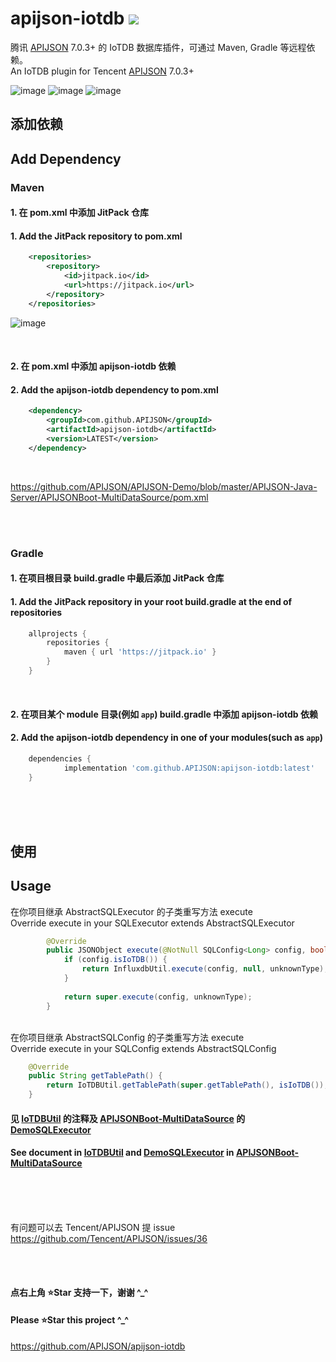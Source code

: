 # apijson-iotdb  [![](https://jitpack.io/v/APIJSON/apijson-iotdb.svg)](https://jitpack.io/#APIJSON/apijson-iotdb)
腾讯 [APIJSON](https://github.com/Tencent/APIJSON) 7.0.3+ 的 IoTDB 数据库插件，可通过 Maven, Gradle 等远程依赖。<br />
An IoTDB plugin for Tencent [APIJSON](https://github.com/Tencent/APIJSON) 7.0.3+

![image](https://github.com/user-attachments/assets/c12a6170-e78f-40d3-8e3c-30f8a36bb1a5)
![image](https://github.com/user-attachments/assets/920dd1ea-5490-4c1e-8132-7e1f6324f156)
![image](https://github.com/user-attachments/assets/4b65704d-67ee-403b-a1b6-cf1c16e761e0)

## 添加依赖
## Add Dependency

### Maven
#### 1. 在 pom.xml 中添加 JitPack 仓库
#### 1. Add the JitPack repository to pom.xml
```xml
	<repositories>
		<repository>
		    <id>jitpack.io</id>
		    <url>https://jitpack.io</url>
		</repository>
	</repositories>
```

![image](https://user-images.githubusercontent.com/5738175/167261814-d75d8fff-0e64-4534-a840-60ef628a8873.png)

<br />

#### 2. 在 pom.xml 中添加 apijson-iotdb 依赖
#### 2. Add the apijson-iotdb dependency to pom.xml
```xml
	<dependency>
	    <groupId>com.github.APIJSON</groupId>
	    <artifactId>apijson-iotdb</artifactId>
	    <version>LATEST</version>
	</dependency>
```

<br />

https://github.com/APIJSON/APIJSON-Demo/blob/master/APIJSON-Java-Server/APIJSONBoot-MultiDataSource/pom.xml

<br />
<br />

### Gradle
#### 1. 在项目根目录 build.gradle 中最后添加 JitPack 仓库
#### 1. Add the JitPack repository in your root build.gradle at the end of repositories
```gradle
	allprojects {
		repositories {
			maven { url 'https://jitpack.io' }
		}
	}
```
<br />

#### 2. 在项目某个 module 目录(例如 `app`) build.gradle 中添加 apijson-iotdb 依赖
#### 2. Add the apijson-iotdb dependency in one of your modules(such as `app`)
```gradle
	dependencies {
	        implementation 'com.github.APIJSON:apijson-iotdb:latest'
	}
```

<br />
<br />
<br />

## 使用
## Usage

在你项目继承 AbstractSQLExecutor 的子类重写方法 execute <br/>
Override execute in your SQLExecutor extends AbstractSQLExecutor

```java
        @Override
        public JSONObject execute(@NotNull SQLConfig<Long> config, boolean unknownType) throws Exception {
            if (config.isIoTDB()) {
                return InfluxdbUtil.execute(config, null, unknownType);
            }
   
            return super.execute(config, unknownType);
        }
```

<br/>
在你项目继承 AbstractSQLConfig 的子类重写方法 execute <br/>
Override execute in your SQLConfig extends AbstractSQLConfig

```java
	@Override
    public String getTablePath() {
        return IoTDBUtil.getTablePath(super.getTablePath(), isIoTDB());
    }
```

#### 见 [IoTDBUtil](/src/main/java/apijson/iotdb/IoTDBUtil.java) 的注释及 [APIJSONBoot-MultiDataSource](https://github.com/APIJSON/APIJSON-Demo/blob/master/APIJSON-Java-Server/APIJSONBoot-MultiDataSource) 的 [DemoSQLExecutor](https://github.com/APIJSON/APIJSON-Demo/blob/master/APIJSON-Java-Server/APIJSONBoot-MultiDataSource/src/main/java/apijson/demo/DemoSQLExecutor.java) <br />

#### See document in [IoTDBUtil](/src/main/java/apijson/iotdb/IoTDBUtil.java) and [DemoSQLExecutor](https://github.com/APIJSON/APIJSON-Demo/blob/master/APIJSON-Java-Server/APIJSONBoot-MultiDataSource/src/main/java/apijson/demo/DemoSQLExecutor.java) in [APIJSONBoot-MultiDataSource](https://github.com/APIJSON/APIJSON-Demo/blob/master/APIJSON-Java-Server/APIJSONBoot-MultiDataSource)

<br />
<br />
<br />

有问题可以去 Tencent/APIJSON 提 issue <br />
https://github.com/Tencent/APIJSON/issues/36

<br /><br />

#### 点右上角 ⭐Star 支持一下，谢谢 ^_^
#### Please ⭐Star this project ^_^
https://github.com/APIJSON/apijson-iotdb

